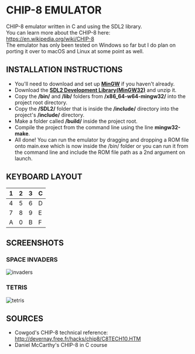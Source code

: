 # CHIP-8 EMULATOR
CHIP-8 emulator written in C and using the SDL2 library.<br/>
You can learn more about the CHIP-8 here: https://en.wikipedia.org/wiki/CHIP-8<br/>
The emulator has only been tested on Windows so far but I do plan on porting it over to macOS and Linux at some point as well.
## INSTALLATION INSTRUCTIONS
- You'll need to download and set up <a href="https://sourceforge.net/projects/mingw-w64/files/">**MinGW**</a> if you haven't already.
- Download the <a href="https://github.com/libsdl-org/SDL/releases/tag/release-2.24.2">**SDL2 Development Library(MinGW32)**</a> and unzip it.
- Copy the **/bin/** and **/lib/** folders from **/x86_64-w64-mingw32/** into the project root directory.
- Copy the **/SDL2/** folder that is inside the **/include/** directory into the project's **/include/** directory.
- Make a folder called **/build/** inside the project root.
- Compile the project from the command line using the line **mingw32-make**.
- All done! You can run the emulator by dragging and dropping a ROM file onto main.exe which is now inside the /bin/ folder or you can run it from the command line and include the ROM file path as a 2nd argument on launch.
## KEYBOARD LAYOUT

| 1  | 2 | 3  | C |
| ------------- | ------------- | ------------- | ------------- |
| 4  | 5  | 6  | D  |
| 7  | 8  | 9  | E  |
| A  | 0  | B  | F  |

## SCREENSHOTS
### SPACE INVADERS
![invaders](https://user-images.githubusercontent.com/61395703/170269121-64a136e5-a479-4944-9857-acb08998b749.png)
### TETRIS
![tetris](https://user-images.githubusercontent.com/61395703/170268833-60167ff8-3d6b-4257-b36c-90c15267b9e4.png)
## SOURCES
- Cowgod's CHIP-8 technical reference: http://devernay.free.fr/hacks/chip8/C8TECH10.HTM
- Daniel McCarthy's CHIP-8 in C course
